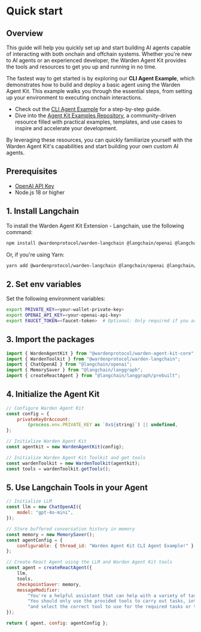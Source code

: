 ﻿---
sidebar_position: 2
---

# Quick start

## Overview

This guide will help you quickly set up and start building AI agents capable of interacting with both onchain and offchain systems. Whether you're new to AI agents or an experienced developer, the Warden Agent Kit provides the tools and resources to get you up and running in no time.

The fastest way to get started is by exploring our **CLI Agent Example**, which demonstrates how to build and deploy a basic agent using the Warden Agent Kit. This example walks you through the essential steps, from setting up your environment to executing onchain interactions.

- Check out the [CLI Agent Example](/build-an-agent/warden-agent-kit/cli-agent-example) for a step-by-step guide.
- Dive into the [Agent Kit Examples Repository](https://github.com/warden-protocol/agent-kit-examples), a community-driven resource filled with practical examples, templates, and use cases to inspire and accelerate your development.

By leveraging these resources, you can quickly familiarize yourself with the Warden Agent Kit's capabilities and start building your own custom AI agents.

## Prerequisites

- [OpenAI API Key](https://platform.openai.com/docs/quickstart#create-and-export-an-api-key)
- Node.js 18 or higher

## 1. Install Langchain

To install the Warden Agent Kit Extension - Langchain, use the following command:

```bash
npm install @wardenprotocol/warden-langchain @langchain/openai @langchain/langgraph
```

Or, if you're using Yarn:

```bash
yarn add @wardenprotocol/warden-langchain @langchain/openai @langchain/langgraph
```

## 2. Set env variables

Set the following environment variables:

```bash
export PRIVATE_KEY=<your-wallet-private-key>
export OPENAI_API_KEY=<your-openai-api-key>
export FAUCET_TOKEN=<faucet-token>  # Optional: Only required if you are using the faucet tool
```

## 3. Import the packages

```javascript
import { WardenAgentKit } from "@wardenprotocol/warden-agent-kit-core";
import { WardenToolkit } from "@wardenprotocol/warden-langchain";
import { ChatOpenAI } from "@langchain/openai";
import { MemorySaver } from "@langchain/langgraph";
import { createReactAgent } from "@langchain/langgraph/prebuilt";
```

## 4. Initialize the Agent Kit

```javascript
// Configure Warden Agent Kit
const config = {
    privateKeyOrAccount:
        (process.env.PRIVATE_KEY as `0x${string}`) || undefined,
};

// Initialize Warden Agent Kit
const agentkit = new WardenAgentKit(config);

// Initialize Warden Agent Kit Toolkit and get tools
const wardenToolkit = new WardenToolkit(agentkit);
const tools = wardenToolkit.getTools();
```

## 5. Use Langchain Tools in your Agent

```javascript
// Initialize LLM
const llm = new ChatOpenAI({
    model: "gpt-4o-mini",
});

// Store buffered conversation history in memory
const memory = new MemorySaver();
const agentConfig = {
    configurable: { thread_id: "Warden Agent Kit CLI Agent Example!" },
};

// Create React Agent using the LLM and Warden Agent Kit tools
const agent = createReactAgent({
    llm,
    tools,
    checkpointSaver: memory,
    messageModifier:
        "You're a helpful assistant that can help with a variety of tasks related to web3 tranactions." +
        "You should only use the provided tools to carry out tasks, interperate the users input" +
        "and select the correct tool to use for the required tasks or tasks.",
});

return { agent, config: agentConfig };
```

